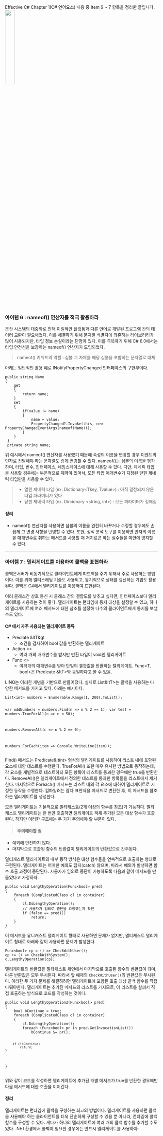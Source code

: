 <p>Effective C# Chapter 1(C# 언어요소) 내용 중 Item 6 ~ 7 항목을 정리한 글입니다.
<img height="25%" src="https://velog.velcdn.com/images/kl45678/post/3e98c70c-e754-4b1f-9dd6-4302d59e2679/image.png" width="25%" /></p>
<h3 id="아이템-6--nameof-연산자를-적극-활용하라">아이템 6 : nameof() 연산자를 적극 활용하라</h3>
<p>분산 시스템의 대중화로 인해 이질적인 플랫폼과 다른 언어로 개발된 프로그램 간의 데이터 교환이 필요해졌다. 이를 해결하기 위해 문자열 식별자에 의존하는 라이브러리가 많이 사용되지만, 타입 정보 손실이라는 단점이 있다. 이를 극복하기 위해 C# 6.0에서는 타입 안전성을 보장하는 nameof() 연산자가 도입되었다.</p>
<blockquote>
<p>nameof() 키워드의 역할 : 심볼 그 자체를 해당 심볼을 포함하는 문자열로 대체</p>
</blockquote>
<p>아래는 일반적인 활용 예로 INotifyPropertyChanged 인터페이스의 구현부이다.</p>
<pre><code class="language-cs">public string Name
{
    get
    {
        return name;
    }
    set
    {
        if(value != name)
        {
            name = value;
            PropertyChanged?.Invoke(this, new PropertyChangedEventArgs(nameof(Name)));
        }
    }
 }
 private string name;</code></pre>
<p>위 예시에서 nameof() 연산자를 사용했기 때문에 속성의 이름을 변경할 경우 이벤트의 인자로 전달해야 하는 문자열도 쉽게 변경할 수 있다.
nameof()는 심볼의 이름을 평가하며, 타입, 변수, 인터페이스, 네임스페이스에 대해 사용할 수 있다. 다만, 제네릭 타입을 사용할 경우에는 부분적으로 제약이 있어서, 모든 타입 매개변수가 지정된 닫힌 제네릭 타입만을 사용할 수 있다.</p>
<blockquote>
<ul>
<li>열린 제네릭 타입 (ex. Dictionary&lt;Tkey, Tvalue&gt;) : 아직 결정되지 않은 타입 파라미터가 있다</li>
<li>닫힌 제네릭 타입 (ex. Dircionary &lt;string, int&gt;) : 모든 파라미터가 정해짐</li>
</ul>
</blockquote>
<h4 id="정리">정리</h4>
<ul>
<li>nameof() 연산자를 사용하면 심볼의 이름을 완전히 바꾸거나 수정할 경우에도 손쉽게 그 변경 사항을 반영할 수 있다. 또한, 정적 분석 도구를 이용하면 인자의 이름을 매개변수로 취하는 메서드를 사용할 때 저지르곤 하는 실수들을 미연에 방지할 수 있다.</li>
</ul>
<hr />
<h3 id="아이템-7--델리게이트를-이용하여-콜백을-표현하라">아이템 7 : 델리게이트를 이용하여 콜백을 표현하라</h3>
<p>콜백은서버가 비동기적으로 클라이언트에게 피드백을 주기 위해서 주로 사용하는 방법이다. 이를 위해 멀티스레딩 기술도 사용되고, 동기적으로 상태를 갱신하는 기법도 활용된다. 콜백은 C#에서 델리게이트를 이용하여 표현된다.</p>
<p>여러 클래스간 상호 통신 시 클래스 간의 결합도를 낮추고 싶다면, 인터페이스보다 델리게이트를 사용하는 것이 좋다. 델리게이트는 런타임에 통지 대상을 설정할 수 있고, 하나의 델리게이트에 여러 메서드에 대한 참조를 설정해 다수의 클라이언트에게 통지를 보낼 수도 있다.</p>
<h4 id="c-에서-자주-사용되는-델리게이트-종류">C# 에서 자주 사용되는 델리게이트 종류</h4>
<ul>
<li>Prediate &amp;ltT&amp;gt<ul>
<li>조건을 검사하여 bool 값을 반환하는 델리게이트</li>
</ul>
</li>
<li>Action &lt;&gt;<ul>
<li>여러 개의 매개변수를 받지만 반환 타입이 void인 델리게이트</li>
</ul>
</li>
<li>Func &lt;&gt;<ul>
<li>여러개의 매개변수를 받아 단일의 결괏값을 반환하는 델리게이트. Func&lt;T, bool&gt;은 Predicate &amp;ltT&gt;와 동일하다고 볼 수 있음.</li>
</ul>
</li>
</ul>
<p>LINQ는 이러한 개념을 기반으로 만들어졌다. 실제로 List&amp;ltT&gt;는 콜백을 사용하는 다양한 메서드를 가지고 있다. 아래는 예시이다.</p>
<pre><code class="language-cs">List&lt;int&gt; numbers = Enumerable.Range(1, 200).ToList();

var oddNumbers = numbers.Find(n =&gt; n % 2 == 1);
var test = numbers.TrueForAll(n =&gt; n &lt; 50);

numbers.RemoveAll(n =&gt; n % 2 == 0);

numbers.ForEach(item =&gt; Console.WriteLine(item));</code></pre>
<p>Find() 메서드는 Predicate&amp;ltint&gt; 형식의 델리게이트를 사용하여 리스트 내에 포함된 요소에 대항 테스트를 수행한다.
TrueForAll() 또한 매우 유사한 방법으로 동작하는데, 각 요소를 개별적으로 테스트하되 모든 항목이 테스트를 통과한 경우에만 true를 반환한다. RemoveAll()은 델리게이트에서 정의한 테스트를 통과한 항목들을 리스트에서 제거한다.
마지막으로 Foreach() 메서드는 리스트 내의 각 요소에 대하여 델리게이트로 지정한 동작을 수행한다. 컴파일러는 람다 표현식을 메서드로 변환한 후, 이 메서드를 참조하는 델리게이트를 생성한다.</p>
<p>모든 델리게이트는 기본적으로 멀티캐스트(2개 이상의 함수를 참조)가 가능하다. 멀티캐스트 델리게이트는 한 번만 호출하면 델리게이트 객체 추가된 모든 대상 함수가 호출된다. 하지만 이러한 구조에는 두 가지 주의해야 할 부분이 있다.</p>
<blockquote>
<h4 id="주의해야할-점">주의해야할 점</h4>
</blockquote>
<ul>
<li>예외에 안전하지 않다.</li>
<li>마지막으로 호출된 함수의 반환값이 델리게이트의 반환값으로 간주된다.</li>
</ul>
<p>멀티캐스트 델리게이트의 내부 동작 방식은 대상 함수들을 연속적으로 호출하는 형태로 구현된다. 델리게이트는 어떠한 예외도 잡지(catch) 않으며, 따라서 예외가 발생하면 함수 호출 과정이 중단된다.
사용자가 임의로 중단이 가능하도록 다음과 같이 메서드를 만들었다고 가정하자.</p>
<pre><code class="language-cs">public void LengthyOperation(Func&lt;bool&gt; pred)
{    
    foreach (ComplicatedClass cl in container)
    {
        cl.DoLengthyOperation();
        // 사용자가 임의로 중단을 요청했는지 확인
        if (false == pred())
            return;
    }
}        </code></pre>
<p>이 메서드를 유니캐스트 델리게이트 형태로 사용하면 문제가 없지만, 멀티캐스트 델리게이트 형태로 아래와 같이 사용하면 문제가 발생한다.</p>
<pre><code class="language-cs">Func&lt;bool&gt; cp = () =&gt; CheckWithUser();
cp += () =&gt; CheckWithSystem();
c.LengthyOperation(cp);</code></pre>
<p>델리게이트의 반환값은 멀티캐스트 체인에서 마지막으로 호출된 함수의 반환값이 되며, 다른 반환값은 모두 무시된다. 따라서 앞 예제의 <code>CheckWithUser()</code>의 반환값은 무시된다.
이러한 두 가지 문제를 해결하려면 델리게이트에 포함된 호출 대상 콜백 함수를 직접 다뤄야한다. 델리게이트는 추가된 메서드의 리스트를 가지므로, 이 리스트를 살펴서 직접 호출하는 방식으로 코드를 작성하는 것이다.</p>
<pre><code class="language-cs">public void LengthyOperation2(Func&lt;bool&gt; pred)
{
    bool bContinue = true;
    foreach (ComplicatedClass cl in container)
    {
        cl.DoLengthyOperation();
        foreach (Func&lt;bool&gt; pr in pred.GetInvocationList())
            bContinue &amp;= pr();

        if (!bContinue)
            return;
    }
}</code></pre>
<p>위와 같이 코드를 작성하면 델리게이트에 추가된 개별 메서드가 true를 반환한 경우에만 다음 메서드에 대한 호출을 이어간다.</p>
<h4 id="정리-1">정리</h4>
<p>델리게이트는 런타임에 콜백을 구성하는 최고의 방법이다. 델리게이트를 사용하면 콜백을 사용해야 하는 클라이언트를 더욱 단순하게 구성할 수 있을 뿐 아니라, 런타임에 콜백 함수를 구성할 수 있다. 게다가 하나의 델리게이트에 여러 개의 콜백 함수를 추가할 수도 있다. .NET환경에서 콜백이 필요한 경우에는 반드시 델리게이트를 사용하자.</p>